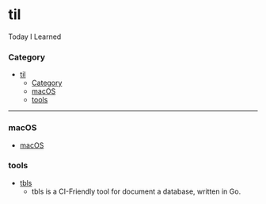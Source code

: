 # til
Today I Learned

### Category

- [til](#til)
    - [Category](#category)
    - [macOS](#macos)
    - [tools](#tools)

---
### macOS

- [macOS](macOS/README.md)

### tools

- [tbls](https://github.com/k1LoW/tbls)
  - tbls is a CI-Friendly tool for document a database, written in Go.

